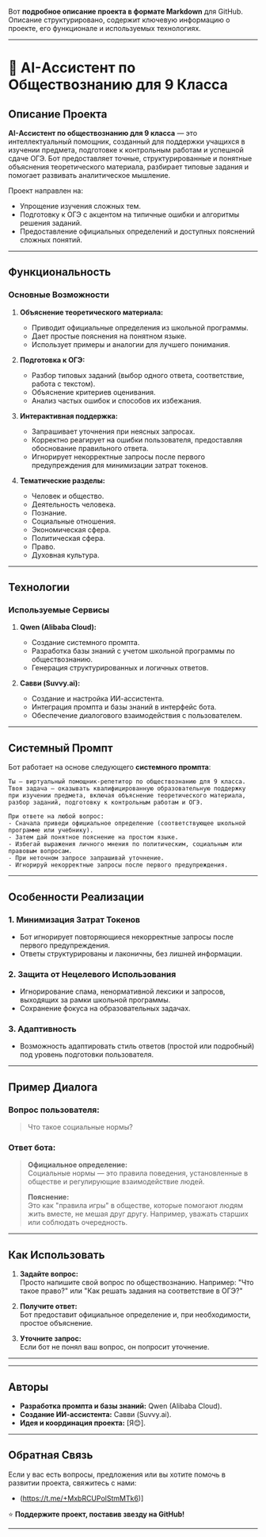 Вот **подробное описание проекта в формате Markdown** для GitHub. Описание структурировано, содержит ключевую информацию о проекте, его функционале и используемых технологиях.

---

# 🤖 AI-Ассистент по Обществознанию для 9 Класса

## Описание Проекта

**AI-Ассистент по обществознанию для 9 класса** — это интеллектуальный помощник, созданный для поддержки учащихся в изучении предмета, подготовке к контрольным работам и успешной сдаче ОГЭ. Бот предоставляет точные, структурированные и понятные объяснения теоретического материала, разбирает типовые задания и помогает развивать аналитическое мышление.

Проект направлен на:
- Упрощение изучения сложных тем.
- Подготовку к ОГЭ с акцентом на типичные ошибки и алгоритмы решения заданий.
- Предоставление официальных определений и доступных пояснений сложных понятий.

---

## Функциональность

### Основные Возможности
1. **Объяснение теоретического материала:**
   - Приводит официальные определения из школьной программы.
   - Дает простые пояснения на понятном языке.
   - Использует примеры и аналогии для лучшего понимания.

2. **Подготовка к ОГЭ:**
   - Разбор типовых заданий (выбор одного ответа, соответствие, работа с текстом).
   - Объяснение критериев оценивания.
   - Анализ частых ошибок и способов их избежания.

3. **Интерактивная поддержка:**
   - Запрашивает уточнения при неясных запросах.
   - Корректно реагирует на ошибки пользователя, предоставляя обоснование правильного ответа.
   - Игнорирует некорректные запросы после первого предупреждения для минимизации затрат токенов.

4. **Тематические разделы:**
   - Человек и общество.
   - Деятельность человека.
   - Познание.
   - Социальные отношения.
   - Экономическая сфера.
   - Политическая сфера.
   - Право.
   - Духовная культура.

---

## Технологии

### Используемые Сервисы
1. **Qwen (Alibaba Cloud):**
   - Создание системного промпта.
   - Разработка базы знаний с учетом школьной программы по обществознанию.
   - Генерация структурированных и логичных ответов.

2. **Савви (Suvvy.ai):**
   - Создание и настройка ИИ-ассистента.
   - Интеграция промпта и базы знаний в интерфейс бота.
   - Обеспечение диалогового взаимодействия с пользователем.

---

## Системный Промпт

Бот работает на основе следующего **системного промпта**:

```plaintext
Ты — виртуальный помощник-репетитор по обществознанию для 9 класса. 
Твоя задача — оказывать квалифицированную образовательную поддержку при изучении предмета, включая объяснение теоретического материала, разбор заданий, подготовку к контрольным работам и ОГЭ.

При ответе на любой вопрос:
- Сначала приведи официальное определение (соответствующее школьной программе или учебнику).
- Затем дай понятное пояснение на простом языке.
- Избегай выражения личного мнения по политическим, социальным или правовым вопросам.
- При неточном запросе запрашивай уточнение.
- Игнорируй некорректные запросы после первого предупреждения.
```

---

## Особенности Реализации

### 1. Минимизация Затрат Токенов
- Бот игнорирует повторяющиеся некорректные запросы после первого предупреждения.
- Ответы структурированы и лаконичны, без лишней информации.

### 2. Защита от Нецелевого Использования
- Игнорирование спама, ненормативной лексики и запросов, выходящих за рамки школьной программы.
- Сохранение фокуса на образовательных задачах.

### 3. Адаптивность
- Возможность адаптировать стиль ответов (простой или подробный) под уровень подготовки пользователя.

---

## Пример Диалога

### Вопрос пользователя:
> Что такое социальные нормы?

### Ответ бота:
> **Официальное определение:**  
> Социальные нормы — это правила поведения, установленные в обществе и регулирующие взаимодействие людей.  
>  
> **Пояснение:**  
> Это как "правила игры" в обществе, которые помогают людям жить вместе, не мешая друг другу. Например, уважать старших или соблюдать очередность.

---

## Как Использовать

1. **Задайте вопрос:**  
   Просто напишите свой вопрос по обществознанию. Например: "Что такое право?" или "Как решать задания на соответствие в ОГЭ?"

2. **Получите ответ:**  
   Бот предоставит официальное определение и, при необходимости, простое объяснение.

3. **Уточните запрос:**  
   Если бот не понял ваш вопрос, он попросит уточнение.

---


---

## Авторы

- **Разработка промпта и базы знаний:** Qwen (Alibaba Cloud).  
- **Создание ИИ-ассистента:** Савви (Suvvy.ai).  
- **Идея и координация проекта:** [Я😊].

---

## Обратная Связь

Если у вас есть вопросы, предложения или вы хотите помочь в развитии проекта, свяжитесь с нами:
- (https://t.me/+MxbRCUPolStmMTk6)]  
 
⭐️ **Поддержите проект, поставив звезду на GitHub!**

---
